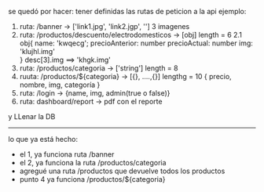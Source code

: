 se quedó por hacer:
tener definidas las rutas de peticion a la api
ejemplo:
1. ruta: /banner  →   ['link1.jpg', 'link2.jgp', ''] 3 imagenes
2. ruta: /productos/descuento/electrodomesticos  → [obj] length = 6
    2.1 obj{
                name: 'kwqecg';
                precioAnterior: number
                precioActual: number
                img: 'klujhl.img'        
                }     desc[3].img ==>  'khgk.img'
3. ruta: /productos/categoria → ['string'] length = 8
4. ruuta: /productos/${categoria} → [{}, ....,{}] lengthg = 10
    {
        precio, nombre, img, categoría
    }
5. ruta: /login → 
    {name, img, admin(true o false)}  <Dashboard>
6. ruta: dashboard/report → pdf con el reporte


y LLenar la DB




-----------------------------------------------------------

lo que ya está hecho:
- el 1, ya funciona ruta /banner
- el 2, ya funciona la ruta /productos/categoria 
- agregué una ruta /productos que devuelve todos los productos
- punto 4 ya funciona /productos/${categoria}
